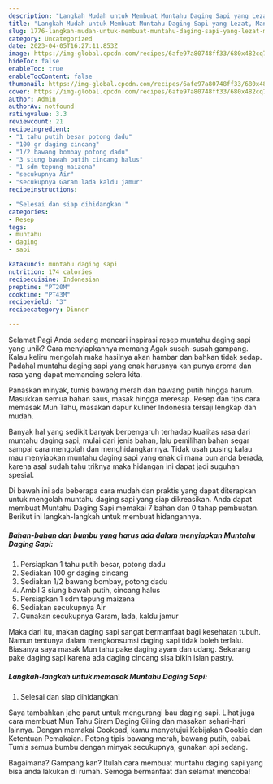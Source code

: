 ```yaml
---
description: "Langkah Mudah untuk Membuat Muntahu Daging Sapi yang Lezat, Mantap"
title: "Langkah Mudah untuk Membuat Muntahu Daging Sapi yang Lezat, Mantap"
slug: 1776-langkah-mudah-untuk-membuat-muntahu-daging-sapi-yang-lezat-mantap
category: Uncategorized
date: 2023-04-05T16:27:11.853Z
image: https://img-global.cpcdn.com/recipes/6afe97a80748ff33/680x482cq70/muntahu-daging-sapi-foto-resep-utama.jpg
hideToc: false
enableToc: true
enableTocContent: false
thumbnail: https://img-global.cpcdn.com/recipes/6afe97a80748ff33/680x482cq70/muntahu-daging-sapi-foto-resep-utama.jpg
cover: https://img-global.cpcdn.com/recipes/6afe97a80748ff33/680x482cq70/muntahu-daging-sapi-foto-resep-utama.jpg
author: Admin
authorAv: notfound
ratingvalue: 3.3
reviewcount: 21
recipeingredient:
- "1 tahu putih besar potong dadu"
- "100 gr daging cincang"
- "1/2 bawang bombay potong dadu"
- "3 siung bawah putih cincang halus"
- "1 sdm tepung maizena"
- "secukupnya Air"
- "secukupnya Garam lada kaldu jamur"
recipeinstructions:

- "Selesai dan siap dihidangkan!"
categories:
- Resep
tags:
- muntahu
- daging
- sapi

katakunci: muntahu daging sapi 
nutrition: 174 calories
recipecuisine: Indonesian
preptime: "PT20M"
cooktime: "PT43M"
recipeyield: "3"
recipecategory: Dinner

---
```



Selamat Pagi Anda sedang mencari inspirasi resep muntahu daging sapi yang unik? Cara menyiapkannya memang Agak susah-susah gampang. Kalau keliru mengolah maka hasilnya akan hambar dan bahkan tidak sedap. Padahal muntahu daging sapi yang enak harusnya kan punya aroma dan rasa yang dapat memancing selera kita.


Panaskan minyak, tumis bawang merah dan bawang putih hingga harum. Masukkan semua bahan saus, masak hingga meresap. Resep dan tips cara memasak Mun Tahu, masakan dapur kuliner Indonesia tersaji lengkap dan mudah.

Banyak hal yang sedikit banyak berpengaruh terhadap kualitas rasa dari muntahu daging sapi, mulai dari jenis bahan, lalu pemilihan bahan segar sampai cara mengolah dan menghidangkannya. Tidak usah pusing kalau mau menyiapkan muntahu daging sapi yang enak di mana pun anda berada, karena asal sudah tahu triknya maka hidangan ini dapat jadi suguhan spesial.


Di bawah ini ada beberapa cara mudah dan praktis yang dapat diterapkan untuk mengolah muntahu daging sapi yang siap dikreasikan. Anda dapat membuat Muntahu Daging Sapi memakai 7 bahan dan 0 tahap pembuatan. Berikut ini langkah-langkah untuk membuat hidangannya.

<!--inarticleads1-->

##### Bahan-bahan dan bumbu yang harus ada dalam menyiapkan Muntahu Daging Sapi:

1. Persiapkan 1 tahu putih besar, potong dadu
1. Sediakan 100 gr daging cincang
1. Sediakan 1/2 bawang bombay, potong dadu
1. Ambil 3 siung bawah putih, cincang halus
1. Persiapkan 1 sdm tepung maizena
1. Sediakan secukupnya Air
1. Gunakan secukupnya Garam, lada, kaldu jamur


Maka dari itu, makan daging sapi sangat bermanfaat bagi kesehatan tubuh. Namun tentunya dalam mengkonsumsi daging sapi tidak boleh terlalu. Biasanya saya masak Mun tahu pake daging ayam dan udang. Sekarang pake daging sapi karena ada daging cincang sisa bikin isian pastry. 

<!--inarticleads2-->

##### Langkah-langkah untuk memasak Muntahu Daging Sapi:


1. Selesai dan siap dihidangkan!

Saya tambahkan jahe parut untuk mengurangi bau daging sapi. Lihat juga cara membuat Mun Tahu Siram Daging Giling dan masakan sehari-hari lainnya. Dengan memakai Cookpad, kamu menyetujui Kebijakan Cookie dan Ketentuan Pemakaian. Potong tipis bawang merah, bawang putih, cabai. Tumis semua bumbu dengan minyak secukupnya, gunakan api sedang. 

Bagaimana? Gampang kan? Itulah cara membuat muntahu daging sapi yang bisa anda lakukan di rumah. Semoga bermanfaat dan selamat mencoba!
